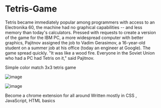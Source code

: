 # Tetris-Game

 Tetris became immediately popular among programmers with access to an Electronika 60, the machine had no graphical capabilities -- and less memory than today's calculators. Pressed with requests to create a version of the game for the IBM PC, a more widespread computer with better graphics, Pajitnov assigned the job to Vadim Gerasimov, a 16-year-old student on a summer job at his office (today an engineer at Google). 
 The game spread quickly. "It was like a wood fire. Everyone in the Soviet Union who had a PC had Tetris on it," said Pajitnov.
 
 
 Simple color match 3x3 tetris game
 
![image](https://user-images.githubusercontent.com/61559256/205565983-700467d7-c970-4028-9046-92ccdfa9b5c2.png)

 
 ![image](https://user-images.githubusercontent.com/61559256/205565759-ef141287-a837-4751-98b6-23b24fbd7f3a.png)

Become a chrome extension for all around 
Written mostly in CSS , JavaScript, HTML basics

 
